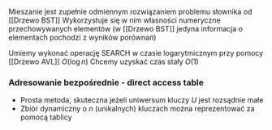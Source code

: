 Mieszanie jest zupełnie odmiennym rozwiązaniem problemu słownika od [[Drzewo BST]]
Wykorzystuje się w nim własności numeryczne przechowywanych elementów (w [[Drzewo BST]] jedyna informacja o elementach pochodzi z wyników porównań)

Umiemy wykonać operację SEARCH w czasie logarytmicznym przy pomocy [[Drzewo AVL]] $O(\log n)$
Chcemy uzyskać czas stały $O(1)$

### Adresowanie bezpośrednie - direct access table
- Prosta metoda, skuteczna jeżeli uniwersum kluczy $U$ jest rozsądnie małe
- Zbiór dynamiczny o $n$ (unikalnych) kluczach można reprezentować za pomocą tablicy
